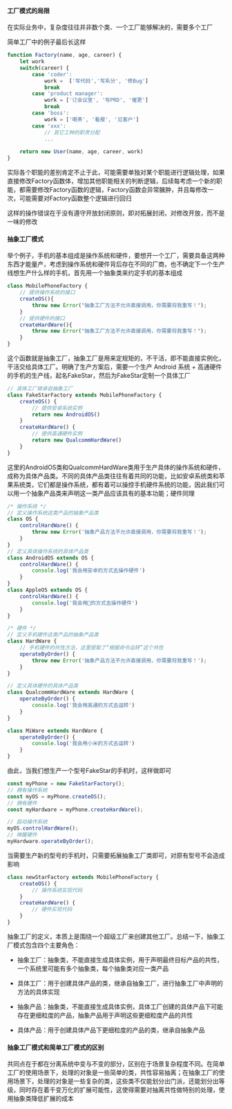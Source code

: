 #### 工厂模式的局限

在实际业务中，复杂度往往并非数个类、一个工厂能够解决的，需要多个工厂

简单工厂中的例子最后长这样

```js
function Factory(name, age, career) {
    let work
    switch(career) {
        case 'coder':
            work =  ['写代码','写系分', '修Bug'] 
            break
        case 'product manager':
            work = ['订会议室', '写PRD', '催更']
            break
        case 'boss':
            work = ['喝茶', '看报', '见客户']
        case 'xxx':
            // 其它工种的职责分配
            ...
            
    return new User(name, age, career, work)
}
```

实际各个职能的差别肯定不止于此，可能需要单独对某个职能进行逻辑处理，如果直接修改Factory函数体，增加其他职能相关的判断逻辑，后续每考虑一个新的职能，都需要修改Factory函数的逻辑，Factory函数会异常臃肿，并且每修改一次，可能需要对Factory函数整个逻辑进行回归

这样的操作错误在于没有遵守开放封闭原则，即对拓展封闭，对修改开放，而不是一味的修改

#### 抽象工厂模式

举个例子，手机的基本组成是操作系统和硬件，要想开一个工厂，需要具备这两种东西才能量产，考虑到操作系统和硬件背后存在不同的厂商，也不确定下一个生产线想生产什么样的手机，首先用一个抽象类来约定手机的基本组成

```js
class MobilePhoneFactory {
    // 提供操作系统的接口
    createOS(){
        throw new Error("抽象工厂方法不允许直接调用，你需要将我重写！");
    }
    // 提供硬件的接口
    createHardWare(){
        throw new Error("抽象工厂方法不允许直接调用，你需要将我重写！");
    }
}
```

这个函数就是抽象工厂，抽象工厂是用来定规矩的，不干活，即不能直接实例化，干活交给具体工厂。明确了生产方案后，需要一个生产 Android 系统 + 高通硬件的手机的生产线，起名FakeStar，然后为FakeStar定制一个具体工厂

```js
// 具体工厂继承自抽象工厂
class FakeStarFactory extends MobilePhoneFactory {
    createOS() {
        // 提供安卓系统实例
        return new AndroidOS()
    }
    createHardWare() {
        // 提供高通硬件实例
        return new QualcommHardWare()
    }
}
```

这里的AndroidOS类和QualcommHardWare类用于生产具体的操作系统和硬件，成称为具体产品类。不同的具体产品类往往有着共同的功能，比如安卓系统类和苹果系统类，它们都是操作系统，都有着可以操控手机硬件系统的功能，因此我们可以用一个抽象产品类来声明这一类产品应该具有的基本功能；硬件同理

```js
/* 操作系统 */
// 定义操作系统这类产品的抽象产品类
class OS {
    controlHardWare() {
        throw new Error('抽象产品方法不允许直接调用，你需要将我重写！');
    }
}
// 定义具体操作系统的具体产品类
class AndroidOS extends OS {
    controlHardWare() {
        console.log('我会用安卓的方式去操作硬件')
    }
}
class AppleOS extends OS {
    controlHardWare() {
        console.log('我会用🍎的方式去操作硬件')
    }
}

/* 硬件 */
// 定义手机硬件这类产品的抽象产品类
class HardWare {
    // 手机硬件的共性方法，这里提取了“根据命令运转”这个共性
    operateByOrder() {
        throw new Error('抽象产品方法不允许直接调用，你需要将我重写！');
    }
}

// 定义具体硬件的具体产品类
class QualcommHardWare extends HardWare {
    operateByOrder() {
        console.log('我会用高通的方式去运转')
    }
}

class MiWare extends HardWare {
    operateByOrder() {
        console.log('我会用小米的方式去运转')
    }
}
```

由此，当我们想生产一个型号FakeStar的手机时，这样做即可

```js
const myPhone = new FakeStarFactory();
// 拥有操作系统
const myOS = myPhone.createOS();
// 拥有硬件
const myHardware = myPhone.createHardWare();

// 启动操作系统
myOS.controlHardWare();
// 唤醒硬件
myHardware.operateByOrder();
```

当需要生产新的型号的手机时，只需要拓展抽象工厂类即可，对原有型号不会造成影响

```js
class newStarFactory extends MobilePhoneFactory {
    createOS() {
        // 操作系统实现代码
    }
    createHardWare() {
        // 硬件实现代码
    }
}
```

抽象工厂的定义，本质上是围绕一个超级工厂来创建其他工厂。总结一下，抽象工厂模式包含四个主要角色：

- 抽象工厂：抽象类，不能直接生成具体实例，用于声明最终目标产品的共性，一个系统里可能有多个抽象类，每个抽象类对应一类产品

- 具体工厂：用于创建具体产品的类，继承自抽象工厂，进行抽象工厂中声明的方法的具体实现

- 抽象产品：抽象类，不能直接生成具体实例，具体工厂创建的具体产品下可能存在更细粒度的产品，抽象产品用于声明这些更细粒度产品的共性

- 具体产品：用于创建具体产品下更细粒度的产品的类，继承自抽象产品

#### 抽象工厂模式和简单工厂模式的区别

共同点在于都在分离系统中变与不变的部分，区别在于场景复杂程度不同。在简单工厂的使用场景下，处理的对象是一些简单的类，共性容易抽离；在抽象工厂的使用场景下，处理的对象是一些复杂的类，这些类不仅能划分出门派，还能划分出等级，同时存在着千变万化的扩展可能性，这使得需要对抽离共性做特别的处理，使用抽象类降低扩展的成本